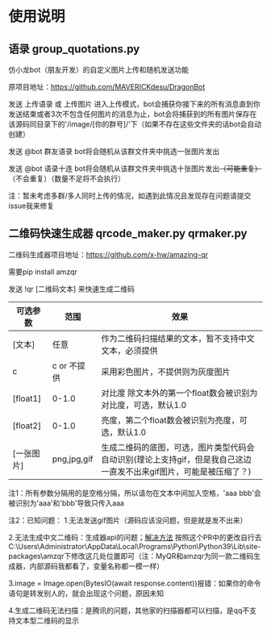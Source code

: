 # 使用说明

## 语录 group_quotations.py

仿小龙bot（朋友开发）的自定义图片上传和随机发送功能 

原项目地址：https://github.com/MAVERICKdesu/DragonBot

发送 上传语录 或 上传图片 进入上传模式，bot会捕获你接下来的所有消息直到你发送结束或者3次不包含任何图片的消息为止，bot会将捕获到的所有图片保存在该源码同目录下的'/image/[你的群号]/'下（如果不存在这些文件夹的话bot会自动创建）

发送 @bot 群友语录 bot将会随机从该群文件夹中挑选一张图片发出

发送 @bot 语录十连 bot将会随机从该群文件夹中挑选十张图片发出~~（可能重复）~~（不会重复）（数量不足将不会执行）

注：暂未考虑多群/多人同时上传的情况，如遇到此情况且发现存在问题请提交issue我来修复

## 二维码快速生成器 qrcode_maker.py qrmaker.py

二维码生成器项目地址：https://github.com/x-hw/amazing-qr

需要pip install amzqr

发送 !qr [二维码文本] 来快速生成二维码

|可选参数|范围|效果|
| --- | --- | --- |
| [文本] | 任意 | 作为二维码扫描结果的文本，暂不支持中文文本，必须提供 |
| c | c or 不提供 | 采用彩色图片，不提供则为灰度图片 |
| [float1] | 0-1.0 | 对比度 除文本外的第一个float数会被识别为对比度，可选，默认1.0 |
| [float2] | 0-1.0 | 亮度，第二个float数会被识别为亮度，可选，默认1.0 |
| [一张图片] | png,jpg,gif | 生成二维码的底图，可选，图片类型代码会自动识别(理论上支持gif，但是我自己这边一直发不出来gif图片，可能是被压缩了？) |

注1：所有参数分隔用的是空格分隔，所以请勿在文本中间加入空格，'aaa bbb'会被识别为'aaa'和'bbb'导致只传入aaa

注2：已知问题： 1.无法发送gif图片（源码应该没问题，但是就是发不出来）

2.无法生成中文二维码：生成器api的问题；[解决方法](https://github.com/x-hw/amazing-qr/pull/59) 按照这个PR中的更改自行去C:\Users\Administrator\AppData\Local\Programs\Python\Python39\Lib\site-packages\amzqr下修改这几处位置即可（注：MyQR和amzqr为同一款二维码生成器，内部源码我都看了，变量名称都一模一样）

3.image = Image.open(BytesIO(await response.content))报错：如果你的命令语句是转发别人的，就会出现这个问题，原因未知

4.生成二维码无法扫描：是腾讯的问题，其他家的扫描器都可以扫描，是qq不支持文本型二维码的显示
